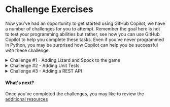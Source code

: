 # Challenge Exercises

Now you've had an opportunity to get started using GitHub Copilot, we have a number of challenges for you to attempt. Remember the goal here is not to test your programming abilities but rather, see how you can use GitHub Copilot to help you complete these tasks. Even if you've never programmed in Python, you may be surprised how Copilot can help you be successful with these challenge.

<details>
<summary>Challenge #1 - Adding Lizard and Spock to the game</summary>

### Adding Lizard and Spock to the game

- Improve the rock paper scissors game by adding Lizard and Spock.
  **Extra Kudos** for a terminal interface that provides a list of options with keyboard input.
  Eg.

```
$ Choose your option:
1.  Rock
2.  Paper
3.  Scissors
4.  Lizard
5.  Spock
```

<img width="400" alt="Adding Lizard and Spock" src="../assets/Rock Paper Scissors Lizard Spock image.jpg">

</details>

<details>
<summary>Challenge #2 - Adding Unit Tests</summary>

### Adding Unit Tests

- Try asking Copilot Chat, what unit test frameworks are available
- Implement unit tests using any testing module of your choice.
  Try to aim for 100% coverage :)
- Try asking Copilot Chat, how to make your code more testable
- Try using the /tests command in Copilot Chat to help generate more tests
- Try asking Copilot Chat, how to run your tests? and try running them.

Business Logic:

<img width="400" alt="Adding Lizard and Spock" src="../assets/Rock Paper Scissors Lizard Spock image.jpg">

</details>

<details>
<summary>Challenge #3 - Adding a REST API</summary>

### Adding a REST API

- Turn it into a REST API
  E.g. sending a POST /rock (or json payload) should return a 200 OK response with the result in the body
- Try asking Copilot Chat, how do I write a REST API in your chosen language?
- Try asking Copilot Chat, questions to help you get your API implemented
- Try using the inline chat function (Command-I/CTRL-I) in VSCode to ask a question inside the editor (e.g. select a method and invoke the chat and ask it to make your code more readable, or document it)
- If you get an errors try /fix in Copilot chat to help you fix the problem you have.

</details>

#### What's next?

Once you've completed the challenges, you may like to review the [additional resources](<./4. additional resources.md>)
